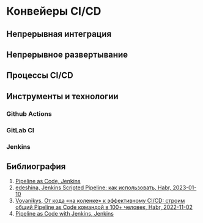 # Конвейеры CI/CD

## Непрерывная интеграция

## Непрерывное развертывание

## Процессы CI/CD

## Инструменты и технологии

### Github Actions

### GitLab CI

### Jenkins

## Библиография

1. [Pipeline as Code, Jenkins](https://www.jenkins.io/doc/book/pipeline/pipeline-as-code)
2. [edeshina, Jenkins Scripted Pipeline: как использовать, Habr, 2023-01-10](https://habr.com/ru/companies/slurm/articles/709804)
3. [Vovanikys, От кода «на коленке» к эффективному CI/CD: строим общий Pipeline as Code командой в 100+ человек, Habr, 2022-11-02](https://habr.com/ru/companies/lemana_tech/articles/695604)
4. [Pipeline as Code with Jenkins, Jenkins](https://www.jenkins.io/solutions/pipeline)